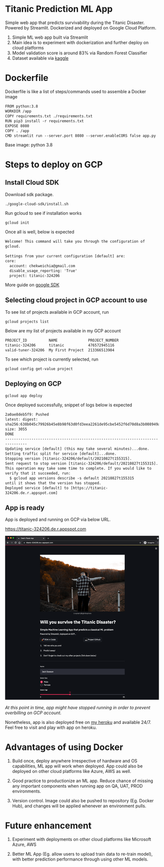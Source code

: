 # Titanic Prediction ML App

Simple web app that predicts survivability during the Titanic Disaster. 
Powered by Streamlit.
Dockerized and deployed on Google Cloud Platform. 

1. Simple ML web app built via Streamlit
1. Main idea is to experiment with dockerization and further deploy on cloud platforms
2. Model validation score is around 83% via Random Forest Classifier
3. Dataset available via [kaggle](https://www.kaggle.com/c/titanic/data)


# Dockerfile
Dockerfile is like a list of steps/commands used to assemble a Docker image


```
FROM python:3.8
WORKDIR /app
COPY requirements.txt ./requirements.txt
RUN pip3 install -r requirements.txt
EXPOSE 8080
COPY . /app
CMD streamlit run --server.port 8080 --server.enableCORS false app.py
```
Base image: python 3.8 

# Steps to deploy on GCP
## Install Cloud SDK
Download sdk package. 

```
./google-cloud-sdk/install.sh
```

Run gcloud to see if installation works
```
gcloud init
```
Once all is well, below is expected
```
Welcome! This command will take you through the configuration of gcloud.

Settings from your current configuration [default] are:
core:
  account: chekweichia@gmail.com
  disable_usage_reporting: 'True'
  project: titanic-324206
```

More guide on [google SDK](https://cloud.google.com/sdk/docs/install)

## Selecting cloud project in GCP account to use
To see list of projects available in GCP account, run 
```
gcloud projects list
```

Below are my list of projects available in my GCP account
```
PROJECT_ID          NAME              PROJECT_NUMBER
titanic-324206      titanic           476572945116
valid-tuner-324206  My First Project  213366513904
```

To see which project is currently selected, run 
```
gcloud config get-value project
```


## Deploying on GCP
```
gcloud app deploy
```
Once deployed successfully, snippet of logs below is expected
```
2a0ae8deb5f9: Pushed
latest: digest: sha256:638b045c79926b45e8b98f63d0fd3eea2261de95cbe5452f6d70d8a3b008949a size: 3055
DONE
--------------------------------------------------------------------------------
Updating service [default] (this may take several minutes)...done.
Setting traffic split for service [default]...done.
Stopping version [titanic-324206/default/20210827t155315].
Sent request to stop version [titanic-324206/default/20210827t155315]. This operation may take some time to complete. If you would like to verify that it succeeded, run:
  $ gcloud app versions describe -s default 20210827t155315
until it shows that the version has stopped.
Deployed service [default] to [https://titanic-324206.de.r.appspot.com]
```

## App is ready
App is deployed and running on GCP via below URL.

https://titanic-324206.de.r.appspot.com
<p align="center">
    <img src="./app.png">
</p>

*At this point in time, app might have stopped running in order to prevent overbilling on GCP account.*

Nonetheless, app is also deployed free on [my heroku](https://chek-titanic-app.herokuapp.com/) and available 24/7. Feel free to visit and play with app on heroku. 

# Advantages of using Docker
1. Build once, deploy anywhere
Irrespective of hardware and OS capabilities, ML app will work when deployed. 
App could also be deployed on other cloud platforms like Azure, AWS as well.

2. Good practice to productionize an ML app. Reduce chance of missing any important components when running app on QA, UAT, PROD environments. 

3. Version control. Image could also be pushed to repository (Eg. Docker Hub), and changes will be applied whenever an environment pulls. 

# Future enhancement
1. Experiment with deployments on other cloud platforms like Microsoft Azure, AWS

2. Better ML App (Eg. allow users to upload train data to re-train model), with better prediction performance through using other ML models. 